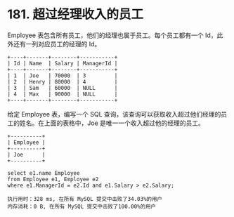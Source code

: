 # 181. 超过经理收入的员工

Employee 表包含所有员工，他们的经理也属于员工。每个员工都有一个 Id，此外还有一列对应员工的经理的 Id。

    +----+-------+--------+-----------+
    | Id | Name  | Salary | ManagerId |
    +----+-------+--------+-----------+
    | 1  | Joe   | 70000  | 3         |
    | 2  | Henry | 80000  | 4         |
    | 3  | Sam   | 60000  | NULL      |
    | 4  | Max   | 90000  | NULL      |
    +----+-------+--------+-----------+

给定 Employee 表，编写一个 SQL 查询，该查询可以获取收入超过他们经理的员工的姓名。在上面的表格中，Joe 是唯一一个收入超过他的经理的员工。

    +----------+
    | Employee |
    +----------+
    | Joe      |
    +----------+

    select e1.name Employee
    from Employee e1, Employee e2
    where e1.ManagerId = e2.Id and e1.Salary > e2.Salary;
    
    执行用时：328 ms, 在所有 MySQL 提交中击败了34.03%的用户
    内存消耗：0 B, 在所有 MySQL 提交中击败了100.00%的用户

